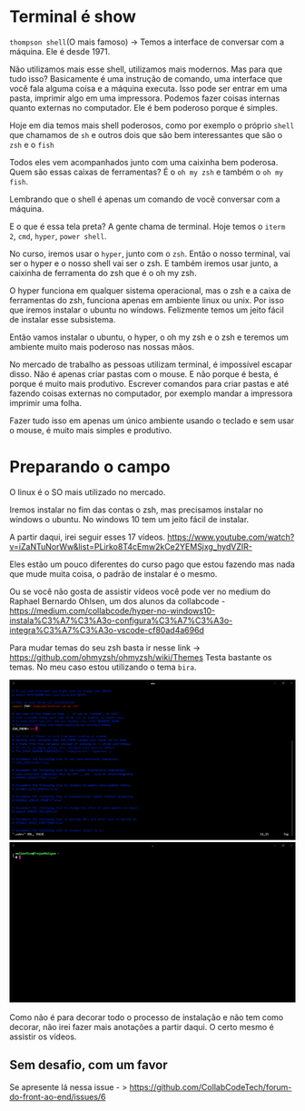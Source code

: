 # Terminal é show

`thompson shell`(O mais famoso) -> Temos a interface de conversar com a máquina. Ele é desde 1971.

Não utilizamos mais esse shell, utilizamos mais modernos. Mas para que tudo isso? Basicamente é uma instrução de comando, uma interface que você fala alguma coisa e a máquina executa. Isso pode ser entrar em uma pasta, imprimir algo em uma impressora. Podemos fazer coisas internas quanto externas no computador. 
Ele é bem poderoso porque é simples.

Hoje em dia temos mais shell poderosos, como por exemplo o próprio `shell` que chamamos de `sh` e outros dois que são bem interessantes que são o `zsh` e o `fish`

Todos eles vem acompanhados junto com uma caixinha bem poderosa. Quem são essas caixas de ferramentas? É o `oh my zsh` e também o `oh my fish`.

Lembrando que o shell é apenas um comando de você conversar com a máquina.

E o que é essa tela preta? A gente chama de terminal. Hoje temos o `iterm 2`, `cmd`, `hyper`, `power shell`.

No curso, iremos usar o `hyper`, junto com o `zsh`. 
Então o nosso terminal, vai ser o hyper e o nosso shell vai ser o zsh. E também iremos usar junto, a caixinha de ferramenta do zsh que é o oh my zsh.

O hyper funciona em qualquer sistema operacional, mas o zsh e a caixa de ferramentas do zsh, funciona apenas em ambiente linux ou unix. Por isso que iremos instalar o ubuntu no windows. Felizmente temos um jeito fácil de instalar esse subsistema.

Então vamos instalar o ubuntu, o hyper, o oh my zsh e o zsh e teremos um ambiente muito mais poderoso nas nossas mãos.

No mercado de trabalho as pessoas utilizam terminal, é impossível escapar disso. Não é apenas criar pastas com o mouse. E não porque é besta, é porque é muito mais produtivo. Escrever comandos para criar pastas e até fazendo coisas externas no computador, por exemplo mandar a impressora imprimir uma folha.

Fazer tudo isso em apenas um único ambiente usando o teclado e sem usar o mouse, é muito mais simples e produtivo.

# Preparando o campo

O linux é o SO mais utilizado no mercado.

Iremos instalar no fim das contas o zsh, mas precisamos instalar no windows o ubuntu. No windows 10 tem um jeito fácil de instalar.

A partir daqui, irei seguir esses 17 vídeos. https://www.youtube.com/watch?v=iZaNTuNorWw&list=PLirko8T4cEmw2kCe2YEMSjxg_hydVZIR-

Eles estão um pouco diferentes do curso pago que estou fazendo mas nada que mude muita coisa, o padrão de instalar é o mesmo.

Ou se você não gosta de assistir vídeos você pode ver no medium do Raphael Bernardo Ohlsen, um dos alunos da collabcode - https://medium.com/collabcode/hyper-no-windows10-instala%C3%A7%C3%A3o-configura%C3%A7%C3%A3o-integra%C3%A7%C3%A3o-vscode-cf80ad4a696d

Para mudar temas do seu zsh basta ir nesse link -> https://github.com/ohmyzsh/ohmyzsh/wiki/Themes 
Testa bastante os temas. 
No meu caso estou utilizando o tema `bira`.

![img1](../img/000/img1.png)
![img1](../img/000/img2.png)

Como não é para decorar todo o processo de instalação e não tem como decorar, não irei fazer mais anotações a partir daqui. O certo mesmo é assistir os vídeos.

## Sem desafio, com um favor

Se apresente lá nessa issue - > https://github.com/CollabCodeTech/forum-do-front-ao-end/issues/6


